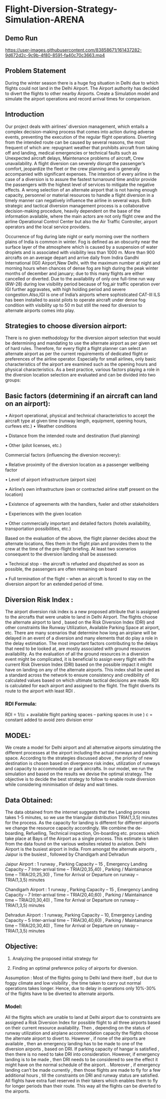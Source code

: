 # Flight-Diversion-Strategy-Simulation-ARENA


## Demo Run 
https://user-images.githubusercontent.com/83858671/161437282-9d672d2c-9c9b-4f80-8591-fa40c70c3663.mp4

## Problem Statement
During the winter season there is a huge fog situation in Delhi due to which flights could not land in the Delhi Airport. The Airport authority has decided to divert the flights to other nearby Airports. Create a Simulation model and simulate the airport operations and record arrival times for comparison.

## Introduction
Our project deals with airlines’ diversion management, which entails a complex decision-making process that comes into action during adverse events, preventing the execution of the regular flight operations. Diverting from the intended route can be caused by several reasons, the most frequent of which are: repugnant weather that prohibits aircraft from taking off and landing, medical emergencies or technical faults such as Unexpected aircraft delays, Maintenance problems of aircraft, Crew unavailability. A flight diversion can severely disrupt the passenger’s comfort, jeopardize the fleet or the crew planning and is generally accompanied with significant expenses. The intention of every airline in the case of a diversion is to assure the fastest turnaround time and/or provide the passengers with the highest level of services to mitigate the negative effects. A wrong selection of an alternate airport that is not having enough capacity, personnel or material resources to handle a flight diversion in a timely manner can negatively influence the airline in several ways. Both strategic and tactical diversion management process is a collaborative decision-making procedure, heavily dependent on the base of the information available, where the main actors are not only flight crew and the airline Operational Control Center but also the Air Traffic Controller, airport operators and the local service providers.

Occurrence of fog during late night or early morning over the northern plains of India is common in winter. Fog is defined as an obscurity near the surface layer of the atmosphere which is caused by a suspension of water droplets and is associated with visibility less than 1000 m. More than 900 aircrafts on an average depart and arrive daily from Indira Gandhi International (IGI) Airport,New Delhi, with the maximum number at night and morning hours when chances of dense fog are high during the peak winter months of december and january; due to this many flights are either cancelled or diverted. Due to the availability of only one full-time run way (RW-28) during low visibility period because of fog,air traffic operation over IGI further aggravates, with high holding period and severe
congestion.Also,IGI is one of India’s airports where sophisticated CAT-III ILS has been installed to assist pilots to operate aircraft under dense fog condition with visibility up to 50 m but still the need for diversion to alternate airports comes into play.


## Strategies to choose diversion airport:
There is no given methodology for the diversion airport selection that would be determining and mandating to use the alternate airport as per given set of hard rules. Therefore, for every flight a flight planner can select an alternate airport as per the current requirements of dedicated flight or preferences of the airline operator. Especially for small airlines, only basic characteristics of the airport are examined such as the opening hours and physical characteristics. As a best practice, various factors playing a role in the diversion location selection are evaluated and can be divided into two groups:


## Basic factors (determining if an aircraft can land on an airport):
•	Airport operational, physical and technical characteristics to accept the aircraft type at given time (runway length, equipment, opening hours, curfews etc.)
•	Weather conditions

•	Distance from the intended route and destination (fuel planning)

•	Other (pilot licenses, etc.)

Commercial factors (influencing the diversion recovery):

•	Relative proximity of the diversion location as a passenger wellbeing factor

•	Level of airport infrastructure (airport size)

•	Airline’s own infrastructure (own or contracted airline staff present on the location)

•	Existence of agreements with the handlers, fueler and other stakeholders

•	Experiences with the given location

•	Other commercially important and detailed factors (hotels availability, transportation possibilities, etc.)

Based on the evaluation of the above, the flight planner decides about the alternate locations, files them in the flight plan and provides them to the crew at the time of the pre-flight briefing. At least two scenarios consequent to the diversion landing shall be assessed:

•	Technical stop - the aircraft is refueled and dispatched as soon as possible, the passengers are often remaining on board

•	Full termination of the flight – when an aircraft is forced to stay on the diversion airport for an extended period of time.

## Diversion Risk Index :
The airport diversion risk index is a new proposed attribute that is assigned to the aircrafts that were unable to land in Delhi Airport. The flights choose the alternate airport to land , based on the Risk Diversion Index (DRI) and other constraints like Runway Utilization, Available Parking Space at airport, etc.
There are many scenarios that determine how long an airplane will be delayed in an event of a diversion and many elements that do play a role in the delay estimation. The most important factors contributing to the delays that need to be looked at, are mostly associated with ground resources availability. As the evaluation of all the ground resources in a diversion event might be complicated, it is beneficial to assign every flight with the current Risk Diversion Index (DRI) based on the possible impact it might have on landing on any of the alternate airports. This index shall be used as a standard across the network to ensure consistency and credibility of calculated values based on which ultimate tactical decisions are made.
RDI is calculated for each airport and assigned to the flight. The flight diverts its route to the airport with least RDI .

### RDI Formula:
RDI = 1/(c + available flight parking spaces – parking spaces in use )
c = constant added to avoid zero division error

## MODEL:

We create a model for Delhi airport and all alternative airports simulating the different processes at the airport including the actual runways and parking space. According to the strategies discussed above , the priority of new destination is chosen based on divergence risk index, utilization of runways and capacity to accommodate or park aircrafts. In our model, we run the simulation and based on the results we devise the optimal strategy. The objective is to decide the best strategy to follow to enable route diversion while considering minimisation of delay and wait times.

## Data Obtained:

The data obtained from the internet suggests that the Landing process takes 1-5 minutes, so we use the triangular distribution TRIA(1,3,5) minutes for the process. As the capacity for landing is different for different airports we change the resource capacity accordingly. We combine the de-boarding, Refuelling, Technical inspection, On-boarding etc. process which take place at Bays of the Airport as a single process. This estimate is taken from the data found on the various websites related to aviation.
Delhi Airport is the busiest airport in India. From amongst the alternate airports , Jaipur is the busiest , followed by Chandigarh and Dehradun

Jaipur Airport : 1 runway , Parking Capacity – 15 , Emergency Landing Capacity – 7					 Inter-arrival time – TRIA(20,35,40) , Parking / Maintainance time – TRIA(20,25,30) ,
		Time for Arrival or Departure on runway – TRIA(1,3,5) minutes


Chandigarh Airport : 1 runway , Parking Capacity – 15 , Emergency Landing Capacity – 7
			Inter-arrival time – TRIA(20,40,60) , Parking / Maintainance time – TRIA(20,30,40) ,
			Time for Arrival or Departure on runway – TRIA(1,3,5) minutes

Dehradun Airport :     1 runway, Parking Capacity – 10, Emergency Landing Capacity – 5 
			Inter-arrival time – TRIA(30,40,60) , Parking / Maintainance time – TRIA(20,30,40) ,
			Time for Arrival or Departure on runway – TRIA(1,3,5) minutes

## Objective:

1)	Analyzing the proposed initial strategy for 

2)	Finding an optimal preference policy of airports for diversion.

Assumption : Most of the flights going to Delhi land there itself , but due to foggy climate and low visibility , the time taken to carry out normal operations takes longer. Hence, due to delay  in operations  only 10%-30% of the flights have to be diverted to alternate airports.

### Model: 
All the flights which are unable to land at Delhi airport due to constraints are assigned a Risk Diversion Index for possible flight to all three airports based on their current resource availability. Then , depending on the status of runway utilization and airplane accommodation capacity the flights choose the alternate airport to divert to. However , if none of the airports are available , then an emergency landing has to be made to one of the diversion airports , based on DRI.
 If parking capacity of hangar is satisfied , then there is no need to take DRI into consideration. However, if emergency landing is to be made , then DRI needs to be considered to see the effect it might have on the normal schedule of the airport.
.
Moreover , if  emergency landing can’t be made currently , then those flights are made to fly for a few additional hours , till the constraints on DRI and runway status are satisfied. All flights have extra fuel reserved in their takers which enables them to fly for longer periods than their route. This way all the flights can be diverted to the airports.


